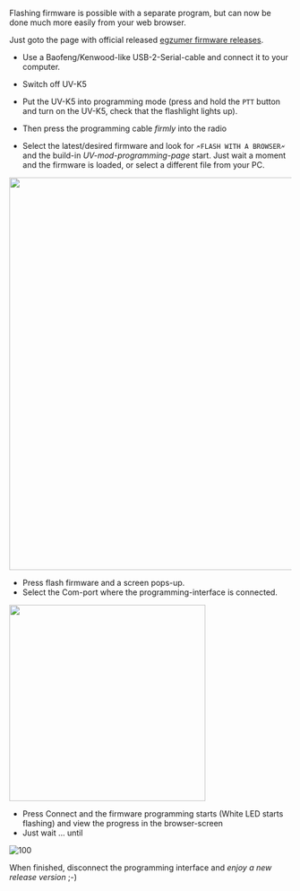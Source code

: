 Flashing firmware is possible with a separate program, but can now be done much more easily from your web browser.

Just goto the page with official released [egzumer firmware releases](https://github.com/egzumer/uv-k5-firmware-custom/releases).

* Use a Baofeng/Kenwood-like USB-2-Serial-cable and connect it to your computer.
* Switch off UV-K5
* Put the UV-K5 into programming mode (press and hold the `PTT` button and turn on the UV-K5, check that the flashlight lights up).
* Then press the programming cable _firmly_ into the radio

* Select the latest/desired firmware and look for 
`🗲FLASH WITH A BROWSER🗲`
and the build-in _UV-mod-programming-page_ start.
Just wait a moment and the firmware is loaded, or select a different file from your PC. 

<img src ="https://github.com/egzumer/uv-k5-firmware-custom/assets/148579604/c24ea880-cecd-4477-b89c-7988f61d5e15" width=700 />

* Press flash firmware and a screen pops-up.
* Select the Com-port where the programming-interface is connected.

<img src =https://github.com/egzumer/uv-k5-firmware-custom/assets/148579604/476b88e3-4d46-43bd-a954-c4673fa6dd7e width=350 />

* Press Connect and the firmware programming starts (White LED starts flashing) and view the progress in the browser-screen
* Just wait ... until

![100](https://github.com/egzumer/uv-k5-firmware-custom/assets/148579604/4cbcf252-dab0-45f8-b106-f753156eb95c)

When finished, disconnect the programming interface and _enjoy a new release version_ ;-)






